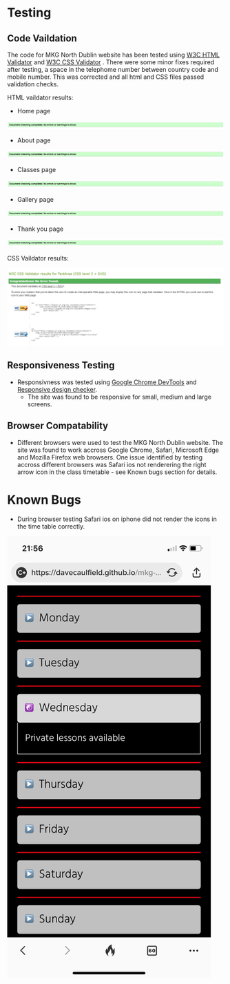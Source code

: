 # Testing

## Code Vaildation
The code for MKG North Dublin website has been tested using [W3C HTML Validator](https://validator.w3.org/) and [W3C CSS Validator](https://jigsaw.w3.org/css-validator/) . There were some minor fixes required after testing, a space in the telephome number between country code and mobile number. This was corrected and all html and CSS files passed validation checks.

HTML vaildator results:

- Home page 

![HTML home page vaildataion](/docs/readme-images/html-validator.png)

 - About page

 ![HTML About page vaildataion](/docs/readme-images/html-validator.png)

 - Classes page

 ![HTML Classes page vaildataions](/docs/readme-images/html-validator.png)

 - Gallery page

 ![HTML Gallery page vaildataion](/docs/readme-images/html-validator.png)

 - Thank you page

 ![HTML Thank you page vaildataion](/docs/readme-images/html-validator.png)



 CSS Vaildator results:

 ![CSS Vaildator results](/docs/readme-images/css-validator.png)


 ## Responsiveness Testing
- Responsivness was tested using [Google Chrome DevTools](https://developer.chrome.com/docs/devtools/) and [Responsive design checker](https://responsivedesignchecker.com/). 
    - The site was found to be responsive for small, medium and large screens.

## Browser Compatability

- Different browsers were used to test the MKG North Dublin website. The site was found to work accross Google Chrome, Safari, Microsoft Edge and Mozilla Firefox web browsers. One issue identified by testing accross different browsers was Safari ios not renderering the right arrow icon in the class timetable - see Known bugs section for details.  


# Known Bugs
- During browser testing Safari ios on iphone did not render the icons in the time table correctly.

![screen shot of timetable bug](/docs/readme-images/timetable-bug.png)
